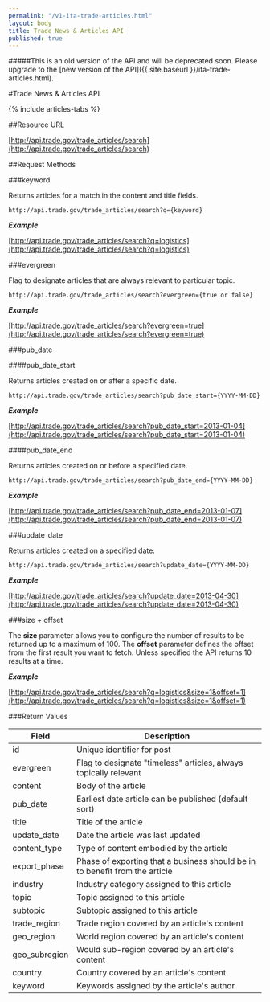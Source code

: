 ```yaml
---
permalink: "/v1-ita-trade-articles.html"
layout: body
title: Trade News & Articles API
published: true
---
```


#####This is an old version of the API and will be deprecated soon. Please upgrade to the [new version of the API]({{ site.baseurl }}/ita-trade-articles.html).

#Trade News & Articles API

{% include articles-tabs %}

##Resource URL

[http://api.trade.gov/trade_articles/search](http://api.trade.gov/trade_articles/search)

##Request Methods

###keyword

Returns articles for a match in the content and title fields.

    http://api.trade.gov/trade_articles/search?q={keyword}

**_Example_**

[http://api.trade.gov/trade_articles/search?q=logistics](http://api.trade.gov/trade_articles/search?q=logistics)

###evergreen

Flag to designate articles that are always relevant to particular topic.

    http://api.trade.gov/trade_articles/search?evergreen={true or false}

**_Example_**

[http://api.trade.gov/trade_articles/search?evergreen=true](http://api.trade.gov/trade_articles/search?evergreen=true)

###pub_date

####pub_date_start

Returns articles created on or after a specific date.

    http://api.trade.gov/trade_articles/search?pub_date_start={YYYY-MM-DD}

**_Example_**

[http://api.trade.gov/trade_articles/search?pub_date_start=2013-01-04](http://api.trade.gov/trade_articles/search?pub_date_start=2013-01-04)

####pub_date_end

Returns articles created on or before a specified date.

    http://api.trade.gov/trade_articles/search?pub_date_end={YYYY-MM-DD}

**_Example_**

[http://api.trade.gov/trade_articles/search?pub_date_end=2013-01-07](http://api.trade.gov/trade_articles/search?pub_date_end=2013-01-07)

###update_date

Returns articles created on a specified date.

    http://api.trade.gov/trade_articles/search?update_date={YYYY-MM-DD}

**_Example_**

[http://api.trade.gov/trade_articles/search?update_date=2013-04-30](http://api.trade.gov/trade_articles/search?update_date=2013-04-30)

###size + offset

The **size** parameter allows you to configure the number of results to be returned up to a maximum of 100. The **offset** parameter defines the offset from the first result you want to fetch. Unless specified the API returns 10 results at a time.

**_Example_**

[http://api.trade.gov/trade_articles/search?q=logistics&size=1&offset=1](http://api.trade.gov/trade_articles/search?q=logistics&size=1&offset=1)
    
###Return Values

| Field             | Description                                                     |
| ----------------- | --------------------------------------------------------------- |
| id                | Unique identifier for post                                      |
| evergreen | Flag to designate "timeless" articles, always topically relevant |
| content	| Body of the article |
| pub_date | Earliest date article can be published (default sort) |
| title | Title of the article |
| update_date | Date the article was last updated |
| content_type | Type of content embodied by the article |
| export_phase | Phase of exporting that a business should be in to benefit from the article |
| industry | Industry category assigned to this article |
| topic | Topic assigned to this article |
| subtopic | Subtopic assigned to this article |
| trade_region | Trade region covered by an article's content |
| geo_region | World region covered by an article's content |
| geo_subregion | Would sub-region covered by an article's content |
| country | Country covered by an article's content |
| keyword | Keywords assigned by the article's author |